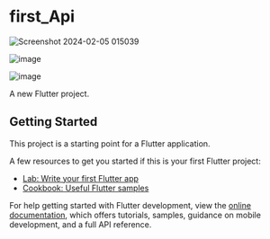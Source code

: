 # first_Api
  ![Screenshot 2024-02-05 015039](https://github.com/omarbassem128/First_Api/assets/151192937/7a592387-9072-4ea2-9350-9f0c221d0088)

  ![image](https://github.com/omarbassem128/First_Api/assets/151192937/d1c5c03f-4098-4e4d-aaf6-3cfb9591d030)

  ![image](https://github.com/omarbassem128/First_Api/assets/151192937/34b2e5c7-1d07-4c53-bc6b-9ea0563727b4)




A new Flutter project.

## Getting Started

This project is a starting point for a Flutter application.

A few resources to get you started if this is your first Flutter project:

- [Lab: Write your first Flutter app](https://docs.flutter.dev/get-started/codelab)
- [Cookbook: Useful Flutter samples](https://docs.flutter.dev/cookbook)

For help getting started with Flutter development, view the
[online documentation](https://docs.flutter.dev/), which offers tutorials,
samples, guidance on mobile development, and a full API reference.

